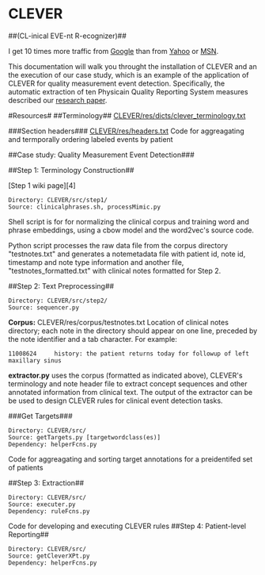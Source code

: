 # CLEVER #
##(CL-inical EVE-nt R-ecognizer)##

I get 10 times more traffic from [Google][1] than from
[Yahoo][2] or [MSN][3].

[1]: http://google.com/        "Google"
[2]: http://search.yahoo.com/  "Yahoo Search"
[3]: http://search.msn.com/    "MSN Search"

This documentation will walk you throught the installation of CLEVER and an the execution of our case study, which is an example of the application of CLEVER for quality measurement event detection.  Specifically, the automatic extraction of ten Physicain Quality Reporting System measures described our [research paper][1].

#Resources#
##Terminology##
[CLEVER/res/dicts/clever_terminology.txt][2]

###Section headers###
[CLEVER/res/headers.txt][3]
Code for aggreagating and termporally ordering labeled events by patient

##Case study: Quality Measurement Event Detection###

##Step 1: Terminology Construction##

[Step 1 wiki page][4]
```
Directory: CLEVER/src/step1/
Source: clinicalphrases.sh, processMimic.py
```
Shell script is for for normalizing the clinical corpus and training word and phrase embeddings, using a cbow model and the word2vec's source code.

Python script processes the raw data file from the corpus directory "testnotes.txt" and generates a notemetadata file with patient id, note id, timestamp and note type information and another file, "testnotes_formatted.txt" with clinical notes formatted for Step 2.

##Step 2: Text Preprocessing##
```
Directory: CLEVER/src/step2/
Source: sequencer.py
```
**Corpus:** 
CLEVER/res/corpus/testnotes.txt
Location of clinical notes directory; each note in the directory should appear on one line, preceded by the note identifier and a tab character.  For example:
```
11008624	 history: the patient returns today for followup of left maxillary sinus 
```
**extractor.py** uses the corpus (formatted as indicated above), CLEVER's terminology and note header file to extract concept sequences and other annotated information from clinical text.  The output of the extractor can be be used to design CLEVER rules for clinical event detection tasks.                  
 
###Get Targets###
```
Directory: CLEVER/src/
Source: getTargets.py [targetwordclass(es)]
Dependency: helperFcns.py
```
Code for aggreagating and sorting target annotations for a preidentifed set of patients

##Step 3: Extraction##
```
Directory: CLEVER/src/
Source: executer.py 
Dependency: ruleFcns.py
```
Code for developing and executing CLEVER rules
##Step 4: Patient-level Reporting##
```
Directory: CLEVER/src/
Source: getCleverXPt.py 
Dependency: helperFcns.py
```

[1]: https://www.dropbox.com/s/f10szg57rhpt1fg/quality_measures_egems.docx?dl=0   "research paper"






